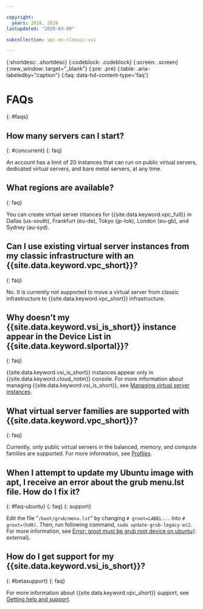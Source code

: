 ```yaml
---

copyright:
  years: 2018, 2020
lastupdated: "2020-03-09"

subcollection: vpc-on-classic-vsi

---
```


{:shortdesc: .shortdesc}
{:codeblock: .codeblock}
{:screen: .screen}
{:new_window: target="_blank"}
{:pre: .pre}
{:table: .aria-labeledby="caption"}
{:faq: data-hd-content-type='faq'}

# FAQs
{: #faqs}
## How many servers can I start?
{: #concurrent}
{: faq}

An account has a limit of 20 instances that can run on public virtual servers, dedicated virtual servers, and bare metal servers, at any time.

## What regions are available?
{: faq}

You can create virtual server intances for {{site.data.keyword.vpc_full}} in Dallas (us-south), Frankfurt (eu-de), Tokyo (jp-tok), London (eu-gb), and Sydney (au-syd).

## Can I use existing virtual server instances from my classic infrastructure with an {{site.data.keyword.vpc_short}}?
{: faq}

No. It is currently not supported to move a virtual server from classic infrastructure to {{site.data.keyword.vpc_short}} infrastructure.

## Why doesn't my {{site.data.keyword.vsi_is_short}} instance appear in the Device List in {{site.data.keyword.slportal}}?
{: faq}

{{site.data.keyword.vsi_is_short}} instances appear only in {{site.data.keyword.cloud_notm}} console. For more information about managing {{site.data.keyword.vsi_is_short}}, see [Managing virtual server instances](/docs/vpc-on-classic-vsi?topic=vpc-on-classic-vsi-managing-virtual-server-instances#managing-virtual-server-instances).


## What virtual server families are supported with {{site.data.keyword.vpc_short}}?
{: faq}

Currently, only public virtual servers in the balanced, memory, and compute families are supported. For more information, see [Profiles](/docs/vpc-on-classic-vsi?topic=vpc-on-classic-vsi-profiles#profiles).


## When I attempt to update my Ubuntu image with apt, I receive an error about the grub menu.lst file. How do I fix it?
{: #faq-ubuntu}
{: faq}
{: support}

Edit the file "`/boot/grub/menu.lst`" by changing `# groot=LABEL...` into `# groot=(hd0)`. Then, run following command, `sudo update-grub-legacy-ec2`. For more information, see [Error: groot must be grub root device on ubuntu](https://developer.ibm.com/answers/questions/462237/error-groot-must-be-grub-root-device-on-ubuntu/){: external}.

## How do I get support for my {{site.data.keyword.vsi_is_short}}?
{: #betasupport}
{: faq}

For more information about {{site.data.keyword.vpc_short}} support, see [Getting help and support](/docs/vpc-on-classic?topic=vpc-on-classic-getting-help-and-support).
